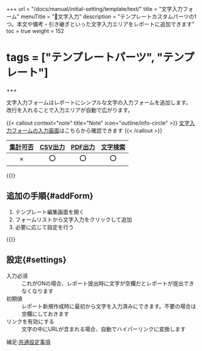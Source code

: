 +++
url = "/docs/manual/initial-setting/template/text/"
title = "文字入力フォーム"
menuTitle = "🧩文字入力"
description = "テンプレートカスタムパーツの1つ。本文や備考・引き継ぎといった文字入力エリアをレポートに追加できます"
toc = true
weight = 152
# tags = ["テンプレートパーツ", "テンプレート"]
+++

文字入力フォームはレポートにシンプルな文字の入力フォームを追加します。
改行を入れることで入力エリアが自動で広がります。

{{< callout context="note" title="Note" icon="outline/info-circle" >}}
[文字入力フォームの入力画面](/docs/manual/write-report/parts/#text)はこちらから確認できます
{{< /callout >}}

| [集計可否](/docs/manual/analytics/) | [CSV出力](/docs/manual/analytics/csv/) | [PDF出力](/docs/manual/read-report/state/#pdf_export) | [文字検索](/docs/manual/read-report/list/#searchFunction) |
| :---------------------------------: | :------------------------------------: | :---------------------------------------------------: | :-------------------------------------------------------: |
|                  ✗                  |                   ⭕                   |                          ⭕                           |                            ⭕                             |

{{<icatch filename="input-method-keyboard" msg="文字入力フォームはレポートの本文や引き継ぎの入力に最適だよ" alice="ok">}}

## 追加の手順{#addForm}

1. テンプレート編集画面を開く
2. フォームリストから文字入力をクリックして追加
3. 必要に応じて設定を行う

{{<icatch filename="template-edit-text" msg="テキスト入力をテンプレートに追加した画面イメージです" alice="here">}}

## 設定{#settings}

<dl class="basic">
  <dt>入力必須</dt>
  <dd>これがONの場合、レポート提出時に文字が空欄だとレポートが提出できなくなります</dd>
  <dt>初期値</dt>
  <dd>レポート新規作成時に最初から文字を入力済みにできます。不要の場合は空欄にしておきます</dd>
  <dt>リンクを有効にする</dt>
  <dd>文字の中にURLが含まれる場合、自動でハイパーリンクに変換します</dd>
</dl>

補足:[共通設定事項](/docs/manual/initial-setting/template/make/#common_setting)
